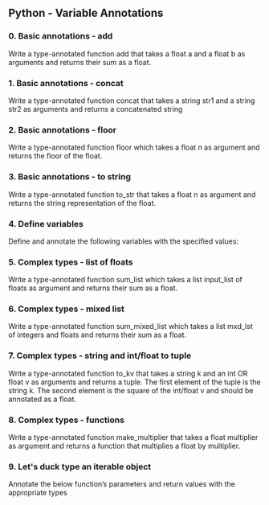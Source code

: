 ## Python - Variable Annotations


### 0. Basic annotations - add

Write a type-annotated function add that takes a float a and a float b as arguments and returns their sum as a float.

### 1. Basic annotations - concat

Write a type-annotated function concat that takes a string str1 and a string str2 as arguments and returns a concatenated string

### 2. Basic annotations - floor

Write a type-annotated function floor which takes a float n as argument and returns the floor of the float.

### 3. Basic annotations - to string

Write a type-annotated function to_str that takes a float n as argument and returns the string representation of the float.

### 4. Define variables

Define and annotate the following variables with the specified values:

### 5. Complex types - list of floats

Write a type-annotated function sum_list which takes a list input_list of floats as argument and returns their sum as a float.

### 6. Complex types - mixed list

Write a type-annotated function sum_mixed_list which takes a list mxd_lst of integers and floats and returns their sum as a float.

### 7. Complex types - string and int/float to tuple

Write a type-annotated function to_kv that takes a string k and an int OR float v as arguments and returns a tuple. The first element of the tuple is the string k. The second element is the square of the int/float v and should be annotated as a float.

### 8. Complex types - functions

Write a type-annotated function make_multiplier that takes a float multiplier as argument and returns a function that multiplies a float by multiplier.

### 9. Let's duck type an iterable object

Annotate the below function’s parameters and return values with the appropriate types
